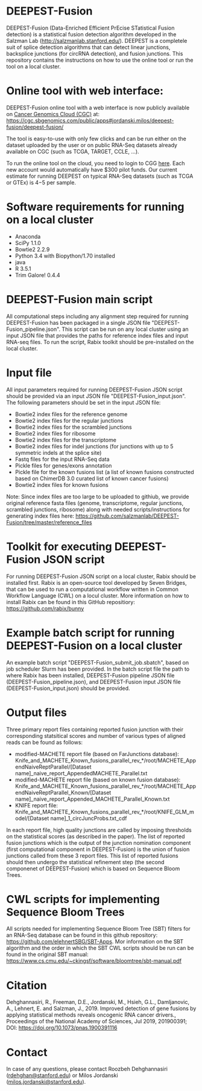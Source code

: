 # DEEPEST-Fusion

DEEPEST-Fusion (Data-Enriched Efficient PrEcise STatistical Fusion detection) is a statistical fusion detection algorithm developed in the Salzman Lab (http://salzmanlab.stanford.edu/).  DEEPEST is a completele suit of splice detection algorithms that can detect linear junctions, backsplice junctions (for circRNA detection), and fusion junctions. This repository contains the instructions on how to use the online tool or run the tool on a local cluster.

# Online tool with web interface:
DEEPEST-Fusion online tool with a web interface is now publicly available on [Cancer Genomics Cloud (CGC)](http://www.cancergenomicscloud.org/) at: https://cgc.sbgenomics.com/public/apps#jordanski.milos/deepest-fusion/deepest-fusion/

The tool is easy-to-use with only few clicks and can be run either on the dataset uploaded by the user or on public RNA-Seq datasets already available on CGC (such as TCGA, TARGET, CCLE, ...). 

To run the online tool on the cloud, you need to login to CGG [here](https://cgc-accounts.sbgenomics.com/auth/login?next=https%3A%2F%2Fcgc-accounts.sbgenomics.com%2Foauth2%2Fauthorization%3Fresponse_type%3Dcode%26client_id%3D08bbb98f354e4554bd7fd315de64d955%26redirect_uri%3Dhttps%253A%252F%252Fcgc.sbgenomics.com%252Foauth2%252Fredirect%26scope%3Dopenid%26state%3DDlQ4PIZFvqpWnrod5lOzyVG6M9qcLf%26nonce%3D2AKOsefdeicsyDctFCyug2LBl6KyL8). Each new account would automatically have $300 pilot funds. Our current estimate for running DEEPEST on typical RNA-Seq datasets (such as TCGA or GTEx) is $4-$5 per sample.    


# Software requirements for running on a local cluster

- Anaconda
- SciPy 1.1.0
- Bowtie2 2.2.9
- Python 3.4 with Biopython/1.70 installed
- java
- R 3.5.1
- Trim Galore! 0.4.4

# DEEPEST-Fusion main script

All computational steps including any alignment step required for running DEEPEST-Fusion has been packaged in a single JSON file "DEEPEST-Fusion_pipeline.json". This script can be run on any local cluster using an input JSON file that provides the paths for reference index files and input RNA-seq files. To run the script, Rabix toolkit should be pre-installed on the local cluster.  

# Input file

All input parameters required for running DEEPEST-Fusion JSON script should be provided via an input JSON file "DEEPEST-Fusion_input.json". The following parameters should be set in the input JSON file:

- Bowtie2 index files for the reference genome
- Bowtie2 index files for the regular junctions
- Bowtie2 index files for the scrambled junctions
- Bowtie2 index files for ribosome
- Bowtie2 index files for the transcriptome
- Bowtie2 index files for indel junctions (for junctions with up to 5 symmetric indels at the splice site)
- Fastq files for the input RNA-Seq data
- Pickle files for genes/exons annotation
- Pickle file for the known fusions list (a list of known fusions constructed based on ChimerDB 3.0 curated list of known cancer fusions)
- Bowtie2 index files for known fusions

Note: Since index files are too large to be uploaded to githiub, we provide original reference fasta files (genome, transcriptome, regular junctions, scrambled junctions, ribosome) along with needed scripts/instructions for generating index files here: 
https://github.com/salzmanlab/DEEPEST-Fusion/tree/master/reference_files 

# Toolkit for executing DEEPEST-Fusion JSON script

For running DEEPEST-Fusion JSON script on a local cluster, Rabix should be installed first. Rabix is an open-source tool developed by Seven Bridges, that can be used to run a computational workflow written in Common Workflow Language (CWL) on a locul cluster. More information on how to install Rabix can be found in this GitHub repositiory: https://github.com/rabix/bunny  

# Example batch script for running DEEPEST-Fusion on a local cluster

An example batch script "DEEPEST-Fusion_submit_job.sbatch", based on job scheduler Slurm has been provided. In the batch script file the path to where Rabix has been installed, DEEPEST-Fusion pipeline JSON file (DEEPEST-Fusion_pipeline.json), and DEEPEST-Fusion input JSON file (DEEPEST-Fusion_input.json) should be provided. 

# Output files

Three primary report files containing reported fusion junction with their corresponding statsitical scores and number of various types of aligned reads can be found as follows:

- modified-MACHETE report file (based on FarJunctions database): Knife_and_MACHETE_Known_fusions_parallel_rev_\*/root/MACHETE_AppendNaiveReptParallel/\[Dataset name\]\_naive_report_AppendedMACHETE\_Parallel.txt
- modified-MACHETE report file (based on known fusion database): Knife_and_MACHETE_Known_fusions_parallel_rev_\*/root/MACHETE_AppendNaiveReptParallel_Known/\[Dataset name\]\_naive_report_Appended_MACHETE_Parallel\_Known.txt
- KNIFE report file: Knife_and_MACHETE_Known_fusions_parallel_rev_\*/root/KNIFE_GLM_model/\[Dataset name\]\_1\_circJuncProbs.txt_cdf  

In each report file, high quality junctions are called by imposing thresholds on the statistical scores (as described in the paper). The list of reported fusion junctions which is the output of the junction nomination component (first computational component in DEEPEST-Fusion) is the union of fusion junctions called from these 3 report files. This list of reported fusions should then undergo the statistical refinement step (the second componenet of DEEPEST-Fusion) which is based on Sequence Bloom Trees.

# CWL scripts for implementing Sequence Bloom Trees

All scripts needed for implementing Sequence Bloom Tree (SBT) filters for an RNA-Seq database can be found in this github repository: https://github.com/elehnertSBG/SBT-Apps. Mor information on the SBT algorithm and the order in which the SBT CWL scripts should be run can be found in the original SBT manual: https://www.cs.cmu.edu/~ckingsf/software/bloomtree/sbt-manual.pdf 

# Citation

Dehghannasiri, R., Freeman, D.E., Jordanski, M., Hsieh, G.L., Damljanovic, A., Lehnert, E. and Salzman, J., 2019. Improved detection of gene fusions by applying statistical methods reveals oncogenic RNA cancer drivers., Proceedings of the National Academy of Sciences, Jul 2019, 201900391; DOI: https://doi.org/10.1073/pnas.1900391116

# Contact

In case of any questions, please contact Roozbeh Dehghannasiri (rdehghan@stanford.edu) or Milos Jordanski (milos.jordanski@stanford.edu).
